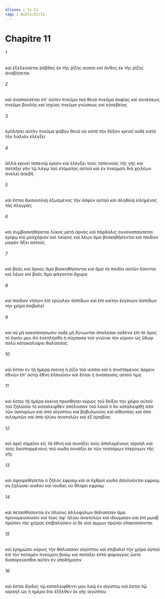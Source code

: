 ```yaml
---
aliases : Is 11
tags : Bible/Is/11
---
```


# Chapitre 11

###### 1
καὶ ἐξελεύσεται ῥάβδος ἐκ τῆς ῥίζης ιεσσαι καὶ ἄνθος ἐκ τῆς ῥίζης ἀναβήσεται
###### 2
καὶ ἀναπαύσεται ἐπ' αὐτὸν πνεῦμα τοῦ θεοῦ πνεῦμα σοφίας καὶ συνέσεως πνεῦμα βουλῆς καὶ ἰσχύος πνεῦμα γνώσεως καὶ εὐσεβείας
###### 3
ἐμπλήσει αὐτὸν πνεῦμα φόβου θεοῦ οὐ κατὰ τὴν δόξαν κρινεῖ οὐδὲ κατὰ τὴν λαλιὰν ἐλέγξει
###### 4
ἀλλὰ κρινεῖ ταπεινῷ κρίσιν καὶ ἐλέγξει τοὺς ταπεινοὺς τῆς γῆς καὶ πατάξει γῆν τῷ λόγῳ τοῦ στόματος αὐτοῦ καὶ ἐν πνεύματι διὰ χειλέων ἀνελεῖ ἀσεβῆ
###### 5
καὶ ἔσται δικαιοσύνῃ ἐζωσμένος τὴν ὀσφὺν αὐτοῦ καὶ ἀληθείᾳ εἰλημένος τὰς πλευράς
###### 6
καὶ συμβοσκηθήσεται λύκος μετὰ ἀρνός καὶ πάρδαλις συναναπαύσεται ἐρίφῳ καὶ μοσχάριον καὶ ταῦρος καὶ λέων ἅμα βοσκηθήσονται καὶ παιδίον μικρὸν ἄξει αὐτούς
###### 7
καὶ βοῦς καὶ ἄρκος ἅμα βοσκηθήσονται καὶ ἅμα τὰ παιδία αὐτῶν ἔσονται καὶ λέων καὶ βοῦς ἅμα φάγονται ἄχυρα
###### 8
καὶ παιδίον νήπιον ἐπὶ τρώγλην ἀσπίδων καὶ ἐπὶ κοίτην ἐκγόνων ἀσπίδων τὴν χεῖρα ἐπιβαλεῖ
###### 9
καὶ οὐ μὴ κακοποιήσωσιν οὐδὲ μὴ δύνωνται ἀπολέσαι οὐδένα ἐπὶ τὸ ὄρος τὸ ἅγιόν μου ὅτι ἐνεπλήσθη ἡ σύμπασα τοῦ γνῶναι τὸν κύριον ὡς ὕδωρ πολὺ κατακαλύψαι θαλάσσας
###### 10
καὶ ἔσται ἐν τῇ ἡμέρᾳ ἐκείνῃ ἡ ῥίζα τοῦ ιεσσαι καὶ ὁ ἀνιστάμενος ἄρχειν ἐθνῶν ἐπ' αὐτῷ ἔθνη ἐλπιοῦσιν καὶ ἔσται ἡ ἀνάπαυσις αὐτοῦ τιμή
###### 11
καὶ ἔσται τῇ ἡμέρᾳ ἐκείνῃ προσθήσει κύριος τοῦ δεῖξαι τὴν χεῖρα αὐτοῦ τοῦ ζηλῶσαι τὸ καταλειφθὲν ὑπόλοιπον τοῦ λαοῦ ὃ ἂν καταλειφθῇ ἀπὸ τῶν ἀσσυρίων καὶ ἀπὸ αἰγύπτου καὶ βαβυλωνίας καὶ αἰθιοπίας καὶ ἀπὸ αιλαμιτῶν καὶ ἀπὸ ἡλίου ἀνατολῶν καὶ ἐξ ἀραβίας
###### 12
καὶ ἀρεῖ σημεῖον εἰς τὰ ἔθνη καὶ συνάξει τοὺς ἀπολομένους ισραηλ καὶ τοὺς διεσπαρμένους τοῦ ιουδα συνάξει ἐκ τῶν τεσσάρων πτερύγων τῆς γῆς
###### 13
καὶ ἀφαιρεθήσεται ὁ ζῆλος εφραιμ καὶ οἱ ἐχθροὶ ιουδα ἀπολοῦνται εφραιμ οὐ ζηλώσει ιουδαν καὶ ιουδας οὐ θλίψει εφραιμ
###### 14
καὶ πετασθήσονται ἐν πλοίοις ἀλλοφύλων θάλασσαν ἅμα προνομεύσουσιν καὶ τοὺς ἀφ' ἡλίου ἀνατολῶν καὶ ιδουμαίαν καὶ ἐπὶ μωαβ πρῶτον τὰς χεῖρας ἐπιβαλοῦσιν οἱ δὲ υἱοὶ αμμων πρῶτοι ὑπακούσονται
###### 15
καὶ ἐρημώσει κύριος τὴν θάλασσαν αἰγύπτου καὶ ἐπιβαλεῖ τὴν χεῖρα αὐτοῦ ἐπὶ τὸν ποταμὸν πνεύματι βιαίῳ καὶ πατάξει ἑπτὰ φάραγγας ὥστε διαπορεύεσθαι αὐτὸν ἐν ὑποδήμασιν
###### 16
καὶ ἔσται δίοδος τῷ καταλειφθέντι μου λαῷ ἐν αἰγύπτῳ καὶ ἔσται τῷ ισραηλ ὡς ἡ ἡμέρα ὅτε ἐξῆλθεν ἐκ γῆς αἰγύπτου
